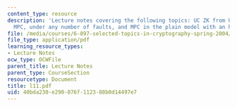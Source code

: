 ```yaml
---
content_type: resource
description: 'Lecture notes covering the following topics: UC ZK from UC commitments,
  MPC, under any number of faults, and MPC in the plain model with an honest majority.'
file: /media/courses/6-897-selected-topics-in-cryptography-spring-2004/40bda230e290076f112388b0d14497e7_l11.pdf
file_type: application/pdf
learning_resource_types:
- Lecture Notes
ocw_type: OCWFile
parent_title: Lecture Notes
parent_type: CourseSection
resourcetype: Document
title: l11.pdf
uid: 40bda230-e290-076f-1123-88b0d14497e7
---
```

